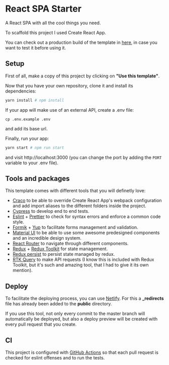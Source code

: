 # React SPA Starter

A React SPA with all the cool things you need.

To scaffold this project I used Create React App.

You can check out a production build of the template in [here](https://elegant-sinoussi-2c4b90.netlify.app/), in case you want to test it before using it.

## Setup
First of all, make a copy of this project by clicking on **"Use this template"**.

Now that you have your own repository, clone it and install its dependencies:
```bash
yarn install # npm install
```

If your app will make use of an external API, create a .env file:
```
cp .env.example .env
```
and add its base url.

Finally, run your app:
```bash
yarn start # npm run start
```
and visit http://localhost:3000 (you can change the port by adding the `PORT` variable to your .env file).

## Tools and packages
This template comes with different tools that you will definetly love:
* [Craco](https://github.com/gsoft-inc/craco) to be able to override Create React App's webpack configuration and add import aliases to the different folders inside the project.
* [Cypress](https://www.cypress.io/) to develop end to end tests.
* [Eslint](https://eslint.org/) + [Prettier](https://prettier.io/) to check for syntax errors and enforce a common code style.
* [Formik](https://formik.org/) + [Yup](https://github.com/jquense/yup) to facilitate forms management and validation.
* [Material UI](https://mui.com/) to be able to use some awesome predesigned components and an incredible design system.
* [React Router](https://reactrouter.com/) to navigate through different components.
* [Redux](https://redux.js.org/) + [Redux Toolkit](https://redux-toolkit.js.org/) for state management.
* [Redux persist](https://github.com/rt2zz/redux-persist) to persist state managed by redux.
* [RTK Query](https://redux-toolkit.js.org/rtk-query/overview) to make API requests (I know this is included with Redux Toolkit, but it's such and amazing tool, that I had to give it its own mention).

## Deploy
To facilitate the deploying process, you can use [Netlify](https://www.netlify.com/). For this a **\_redirects** file has already been added to the **public** directory.

If you use this tool, not only every commit to the master branch will automatically be deployed, but also a deploy preview will be created with every pull request that you create.

## CI
This project is configured with [GitHub Actions](https://github.com/features/actions) so that each pull request is checked for eslint offenses and to run the tests.
